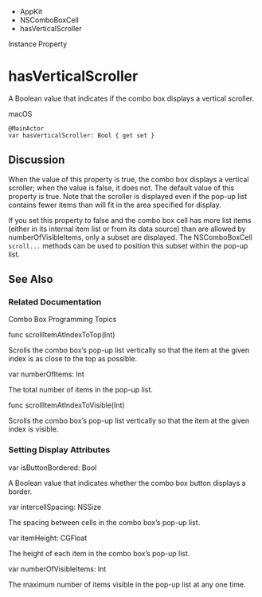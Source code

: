 

- AppKit
- NSComboBoxCell
-  hasVerticalScroller 

Instance Property

# hasVerticalScroller

A Boolean value that indicates if the combo box displays a vertical scroller.

macOS

``` source
@MainActor
var hasVerticalScroller: Bool { get set }
```

## Discussion

When the value of this property is true, the combo box displays a vertical scroller; when the value is false, it does not. The default value of this property is true. Note that the scroller is displayed even if the pop-up list contains fewer items than will fit in the area specified for display.

If you set this property to false and the combo box cell has more list items (either in its internal item list or from its data source) than are allowed by numberOfVisibleItems, only a subset are displayed. The NSComboBoxCell `scroll...` methods can be used to position this subset within the pop-up list.

## See Also

### Related Documentation

Combo Box Programming Topics

func scrollItemAtIndexToTop(Int)

Scrolls the combo box’s pop-up list vertically so that the item at the given index is as close to the top as possible.

var numberOfItems: Int

The total number of items in the pop-up list.

func scrollItemAtIndexToVisible(Int)

Scrolls the combo box’s pop-up list vertically so that the item at the given index is visible.

### Setting Display Attributes

var isButtonBordered: Bool

A Boolean value that indicates whether the combo box button displays a border.

var intercellSpacing: NSSize

The spacing between cells in the combo box’s pop-up list.

var itemHeight: CGFloat

The height of each item in the combo box’s pop-up list.

var numberOfVisibleItems: Int

The maximum number of items visible in the pop-up list at any one time.

